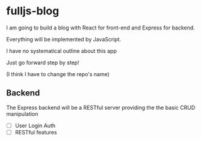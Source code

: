 # fulljs-blog
I am going to build a blog with React for front-end and Express for backend.

Everything will be implemented by JavaScript.

I  have no systematical outline about this app

Just go forward step by step!

(I think I have to change the repo's name)


## Backend
The Express backend will be a RESTful server providing the
the basic CRUD manipulation
- [ ] User Login Auth
- [ ] RESTful features